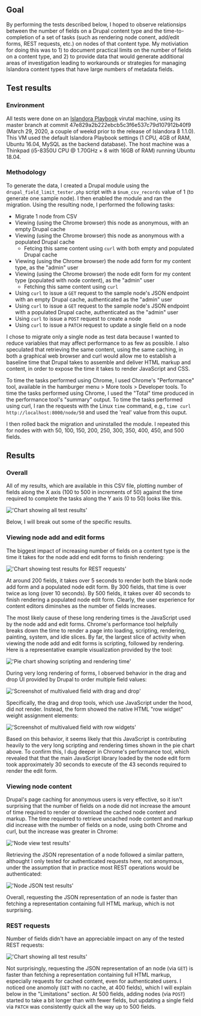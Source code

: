 ## Goal

By performing the tests described below, I hoped to observe relationsips between the number of fields on a Drupal content type and the time-to-completion of a set of tasks (such as rendering node conent, add/edit forms, REST requests, etc.) on nodes of that content type. My motiviation for doing this was to 1) to document practical limits on the number of fields on a content type, and 2) to provide data that would generate additional areas of investigation leading to workarounds or strategies for managing Islandora content types that have large numbers of metadata fields.

## Test results

### Environment

All tests were done on an [Islandora Playbook](https://github.com/Islandora-Devops/islandora-playbook) virutal machine, using its master branch at commit 47e829a2b222ebcb5c3f6e537c79d107912b40f9 (March 29, 2020, a couple of weekd prior to the release of Islandora 8 1.1.0). This VM used the default Islandora Playbook settings (1 CPU, 4GB of RAM, Ubuntu 16.04, MySQL as the backend database). The host machine was a Thinkpad (i5-8350U CPU @ 1.70GHz × 8 with 16GB of RAM) running Ubuntu 18.04.

### Methodology

To generate the data, I created a Drupal module using the `drupal_field_limit_tester.php` script with a `$num_csv_records` value of 1 (to generate one sample node). I then enabled the module and ran the migration. Using the resulting node, I performed the following tasks:

* Migrate 1 node from CSV
* Viewing (using the Chrome browser) this node as anonymous, with an empty Drupal cache
* Viewing (using the Chrome browser) this node as anonymous with a populated Drupal cache
   * Fetcing this same content using `curl` with both empty and populated Drupal cache
* Viewing (using the Chrome browser) the node add form for my content type, as the "admin" user
* Viewing (using the Chrome browser) the node edit form for my content type (populated with node content), as the "admin" user
   * Fetching this same content using `curl`
* Using `curl` to issue a `GET` request to the sample node's JSON endpoint with an empty Drupal cache, authenticated as the "admin" user
* Using `curl` to issue a `GET` request to the sample node's JSON endpoint with a populated Drupal cache, authenticated as the "admin" user
* Using `curl` to issue a `POST` request to create a node
* Using `curl` to issue a `PATCH` request to update a single field on a node

I chose to migrate only a single node as test data because I wanted to reduce variables that may affect performance to as few as possible. I also speculated that retrieving the same content, using the same caching, in both a graphical web browser and curl would allow me to establish a baseline time that Drupal takes to assemble and deliver HTML markup and content, in order to expose the time it takes to render JavaScript and CSS.

To time the tasks performed using Chrome, I used Chrome's "Performance" tool, available in the hamburger menu > More tools > Developer tools. To time the tasks performed using Chrome, I used the "Total" time produced in the performance tool's "summary" output. To time the tasks performed using curl, I ran the requests with the Linux `time` command, e.g., `time curl http://localhost:8000/node/50` and used the 'real' value from this ouput.

I then rolled back the migration and uninstalled the module. I repeated this for nodes with with 50, 100, 150, 200, 250, 300, 350, 400, 450, and 500 fields.

## Results

### Overall

All of my results, which are available in this CSV file, plotting number of fields along the X axis (100 to 500 in increments of 50) against the time required to complete the tasks along the Y axis (0 to 50) looks like this.

!['Chart showing all test results'](chart-all-results.png)

Below, I will break out some of the specific results.

### Viewing node add and edit forms

The biggest impact of increasing number of fields on a content type is the time it takes for the node add end edit forms to finish rendering:

!['Chart showing test results for REST requests'](chart-forms.png)

At around 200 fields, it takes over 5 seconds to render both the blank node add form and a populated node edit form. By 300 fields, that time is over twice as long (over 10 seconds). By 500 fields, it takes over 40 seconds to finish rendering a populated node edit form. Clearly, the user experience for content editors diminshes as the number of fields increases.

The most likely cause of these long rendering times is the JavaScript used by the node add and edit forms. Chrome's performance tool helpfully breaks down the time to render a page into loading, scripting, rendering, painting, system, and idle slices. By far, the largest slice of activity when viewing the node add and edit forms is scripting, followed by rendering. Here is a representative example visualization provided by the tool:

!['Pie chart showing scripting and rendering time'](node_edit_form_summary.png)

During very long rendering of forms, I observed behavior in the drag and drop UI provided by Drupal to order multiple field values:

!['Screenshot of multivalued field with drag and drop'](node_edit_form_drag_and_drop.png)

Specifically, the drag and drop tools, which use JavaScript under the hood, did not render. Instead, the form showed the native HTML "row widget" weight assignment elements:

!['Screenshot of multivalued field with row widgets'](node_edit_form_with_row_widgets.png)

Based on this behavior, it seems likely that this JavaScript is contributing heavily to the very long scripting and rendering times shown in the pie chart above. To confirm this, I dug deeper in Chrome's performance tool, which revealed that that the main JavaScript library loaded by the node edit form took approximately 30 seconds to execute of the 43 seconds required to render the edit form.

### Viewing node content

Drupal's page caching for anonymous users is very effective, so it isn't surprising that the number of fields on a node did not increase the amount of time required to render or download the cached node content and markup. The time requiered to retrieve uncached node content and markup did increase with the number of fields on a node, using both Chrome and curl, but the increase was greater in Chrome:

!['Node view test results'](node-view.png)

Retrieving the JSON representation of a node followed a similar pattern, althought I only tested for authenticated requests here, not anonymous, under the assumption that in practice most REST operations would be authenticated:


!['Node JSON test results'](node-json.png)

Overall, requesting the JSON representation of an node is faster than fetching a representation containing full HTML markup, which is not surprising.


### REST requests

Number of fields didn't have an appreciable impact on any of the tested REST requests:

!['Chart showing all test results'](chart-rest.png)

Not surprisingly, requesting the JSON representation of an node (via `GET`) is faster than fetching a representation containing full HTML markup, especially requests for cached content, even for authenticated users. I noticed one anomoly (`GET` with no cache, at 400 fields), which I will explain below in the "Limitations" section. At 500 fields, adding nodes (via `POST`) started to take a bit longer than with fewer fields, but updating a single field via `PATCH` was consistently quick all the way up to 500 fields.

